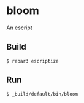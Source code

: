 bloom
=====

An escript

Build
-----

    $ rebar3 escriptize

Run
---

    $ _build/default/bin/bloom
